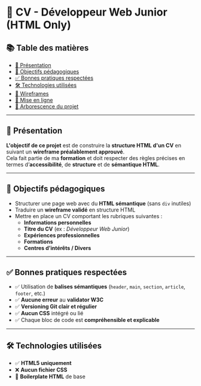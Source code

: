# 💼 CV - Développeur Web Junior (HTML Only) 

## 📚 Table des matières

- [📄 Présentation](#-présentation)
- [🎯 Objectifs pédagogiques](#-objectifs-pédagogiques)
- [✅ Bonnes pratiques respectées](#-bonnes-pratiques-respectées)
- [🛠️ Technologies utilisées](#️-technologies-utilisées)
- [📐 Wireframes](#-wireframes)
- [🚀 Mise en ligne](#-mise-en-ligne)
- [📁 Arborescence du projet](#-arborescence-du-projet) 

---

## 📄 Présentation

**L'objectif de ce projet** est de construire la **structure HTML d'un CV** en suivant un **wireframe préalablement approuvé**.  
Cela fait partie de ma **formation** et doit respecter des règles précises en termes d’**accessibilité**, de **structure** et de **sémantique HTML**.

--- 

## 📌 Objectifs pédagogiques

- Structurer une page web avec du **HTML sémantique** (sans `div` inutiles)
- Traduire un **wireframe validé** en structure HTML
- Mettre en place un CV comportant les rubriques suivantes :
  - **Informations personnelles**
  - **Titre du CV** (ex : *Développeur Web Junior*)
  - **Expériences professionnelles**
  - **Formations**
  - **Centres d’intérêts / Divers**

---

## ✅ Bonnes pratiques respectées

- ✅ Utilisation de **balises sémantiques** (`header`, `main`, `section`, `article`, `footer`, etc.)
- ✅ **Aucune erreur** au **validator W3C**
- ✅ **Versioning Git clair et régulier**
- ✅ **Aucun CSS** intégré ou lié
- ✅ Chaque bloc de code est **compréhensible et explicable**

---

## 🛠️ Technologies utilisées

- ✅ **HTML5 uniquement**  
- ❌ **Aucun fichier CSS**  
- 📄 **Boilerplate HTML** de base
